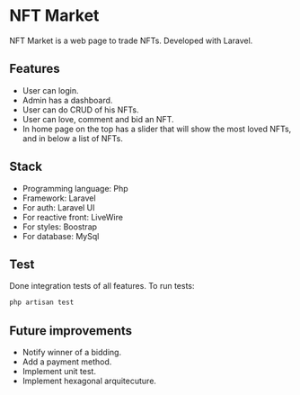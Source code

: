 # NFT Market

NFT Market is a web page to trade NFTs. Developed with Laravel.

## Features

- User can login.
- Admin has a dashboard.
- User can do CRUD of his NFTs.
- User can love, comment and bid an NFT.
- In home page on the top has a slider that will show the most loved NFTs, and in below a list of NFTs.

## Stack
- Programming language: Php
- Framework: Laravel
- For auth: Laravel UI
- For reactive front: LiveWire
- For styles: Boostrap
- For database: MySql

## Test
Done integration tests of all features. 
To run tests: 
```bash
php artisan test
```

## Future improvements
- Notify winner of a bidding.
- Add a payment method.
- Implement unit test.
- Implement hexagonal arquitecuture.
